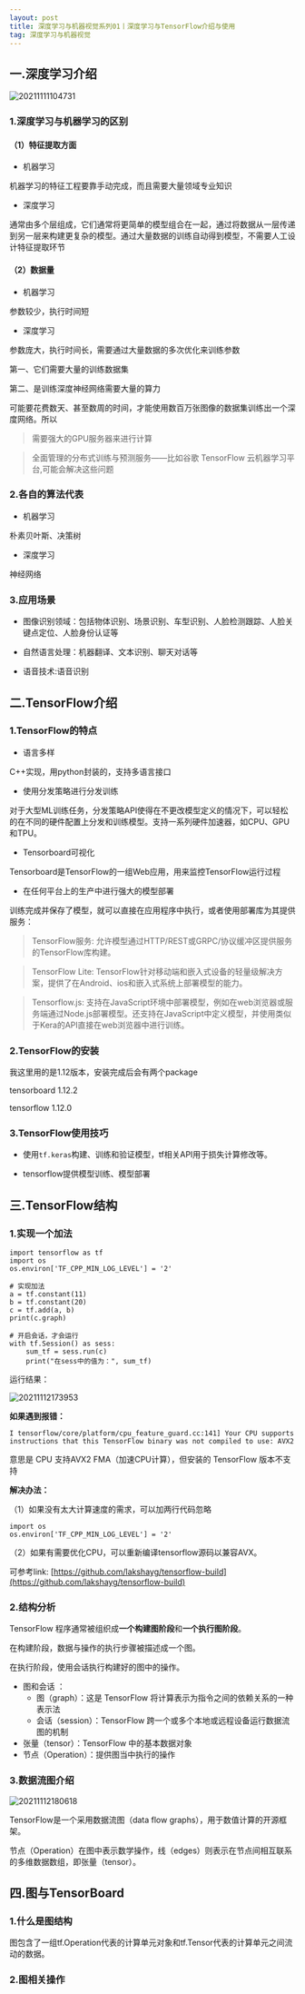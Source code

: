 ```yaml
---
layout: post
title: 深度学习与机器视觉系列01丨深度学习与TensorFlow介绍与使用
tag: 深度学习与机器视觉
---
```


## 一.深度学习介绍

![20211111104731](https://cdn.jsdelivr.net/gh/luckykang/picture_bed/blogs_images/20211111104731.png)


### 1.深度学习与机器学习的区别

#### （1）特征提取方面

- 机器学习

机器学习的特征工程要靠手动完成，而且需要大量领域专业知识

- 深度学习

通常由多个层组成，它们通常将更简单的模型组合在一起，通过将数据从一层传递到另一层来构建更复杂的模型。通过大量数据的训练自动得到模型，不需要人工设计特征提取环节

#### （2）数据量

- 机器学习

参数较少，执行时间短

- 深度学习

参数庞大，执行时间长，需要通过大量数据的多次优化来训练参数

第一、它们需要大量的训练数据集

第二、是训练深度神经网络需要大量的算力

可能要花费数天、甚至数周的时间，才能使用数百万张图像的数据集训练出一个深度网络。所以

> 需要强大的GPU服务器来进行计算

> 全面管理的分布式训练与预测服务——比如谷歌 TensorFlow 云机器学习平台,可能会解决这些问题

### 2.各自的算法代表

- 机器学习

朴素贝叶斯、决策树

- 深度学习

神经网络

### 3.应用场景

- 图像识别领域：包括物体识别、场景识别、车型识别、人脸检测跟踪、人脸关键点定位、人脸身份认证等

- 自然语言处理：机器翻译、文本识别、聊天对话等

- 语音技术:语音识别

## 二.TensorFlow介绍

### 1.TensorFlow的特点

- 语言多样

C++实现，用python封装的，支持多语言接口

- 使用分发策略进行分发训练
  
对于大型ML训练任务，分发策略API使得在不更改模型定义的情况下，可以轻松的在不同的硬件配置上分发和训练模型。支持一系列硬件加速器，如CPU、GPU和TPU。

- Tensorboard可视化

Tensorboard是TensorFlow的一组Web应用，用来监控TensorFlow运行过程

- 在任何平台上的生产中进行强大的模型部署

训练完成并保存了模型，就可以直接在应用程序中执行，或者使用部署库为其提供服务：

> TensorFlow服务: 允许模型通过HTTP/REST或GRPC/协议缓冲区提供服务的TensorFlow库构建。

> TensorFlow Lite: TensorFlow针对移动端和嵌入式设备的轻量级解决方案，提供了在Android、ios和嵌入式系统上部署模型的能力。

> Tensorflow.js: 支持在JavaScript环境中部署模型，例如在web浏览器或服务端通过Node.js部署模型。还支持在JavaScript中定义模型，并使用类似于Kera的API直接在web浏览器中进行训练。

### 2.TensorFlow的安装

我这里用的是1.12版本，安装完成后会有两个package

tensorboard           1.12.2

tensorflow            1.12.0

### 3.TensorFlow使用技巧

- 使用`tf.keras`构建、训练和验证模型，tf相关API用于损失计算修改等。

- tensorflow提供模型训练、模型部署

## 三.TensorFlow结构

### 1.实现一个加法

    import tensorflow as tf
    import os
    os.environ['TF_CPP_MIN_LOG_LEVEL'] = '2'

    # 实现加法
    a = tf.constant(11)
    b = tf.constant(20)
    c = tf.add(a, b)
    print(c.graph)

    # 开启会话，才会运行
    with tf.Session() as sess:
        sum_tf = sess.run(c)
        print("在sess中的值为：", sum_tf)

运行结果：

![20211112173953](https://cdn.jsdelivr.net/gh/luckykang/picture_bed/blogs_images/20211112173953.png)

**如果遇到报错：**

`I tensorflow/core/platform/cpu_feature_guard.cc:141] Your CPU supports instructions that this TensorFlow binary was not compiled to use: AVX2`

意思是 CPU 支持AVX2 FMA（加速CPU计算），但安装的 TensorFlow 版本不支持

**解决办法：**

（1）如果没有太大计算速度的需求，可以加两行代码忽略

    import os
    os.environ['TF_CPP_MIN_LOG_LEVEL'] = '2'

（2）如果有需要优化CPU，可以重新编译tensorflow源码以兼容AVX。

可参考link: [https://github.com/lakshayg/tensorflow-build](https://github.com/lakshayg/tensorflow-build)

### 2.结构分析

TensorFlow 程序通常被组织成**一个构建图阶段**和**一个执行图阶段**。

在构建阶段，数据与操作的执行步骤被描述成一个图。

在执行阶段，使用会话执行构建好的图中的操作。

- 图和会话 ：
    - 图（graph）：这是 TensorFlow 将计算表示为指令之间的依赖关系的一种表示法
    - 会话（session）：TensorFlow 跨一个或多个本地或远程设备运行数据流图的机制
- 张量（tensor）：TensorFlow 中的基本数据对象
- 节点（Operation）：提供图当中执行的操作

### 3.数据流图介绍

![20211112180618](https://cdn.jsdelivr.net/gh/luckykang/picture_bed/blogs_images/20211112180618.png)

TensorFlow是一个采用数据流图（data flow graphs），用于数值计算的开源框架。

节点（Operation）在图中表示数学操作，线（edges）则表示在节点间相互联系的多维数据数组，即张量（tensor）。

## 四.图与TensorBoard

### 1.什么是图结构

图包含了一组tf.Operation代表的计算单元对象和tf.Tensor代表的计算单元之间流动的数据。

### 2.图相关操作



